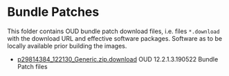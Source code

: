# Bundle Patches

This folder contains OUD bundle patch download files, i.e. files `*.download` with the download URL and effective software packages. Software as to be locally available prior building the images.

- [p29814384_122130_Generic.zip.download](p29814384_122130_Generic.zip.download) OUD 12.2.1.3.190522 Bundle Patch files
